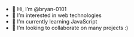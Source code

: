 - 👋 Hi, I’m @bryan-0101
- 👀 I’m interested in web technologies
- 🌱 I’m currently learning JavaScript
- 💞️ I’m looking to collaborate on many projects :)

<!---
bryan-0101/bryan-0101 is a ✨ special ✨ repository because its `README.md` (this file) appears on your GitHub profile.
You can click the Preview link to take a look at your changes.
--->
